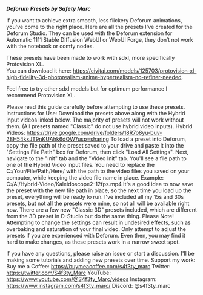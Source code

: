 ***Deforum Presets by Safety Marc***

If you want to achieve extra smooth, less flickery Deforum animations, you've come to the right place. Here are all the presets I've created for the Deforum Studio. They can be used with the Deforum extension for Automatic 1111 Stable Diffusion WebUI or WebUI Forge, they don’t not work with the notebook or comfy nodes. 

These presets have been made to work with sdxl, more specifically Protovision XL.  
You can download it here: 
https://civitai.com/models/125703/protovision-xl-high-fidelity-3d-photorealism-anime-hyperrealism-no-refiner-needed. 

Feel free to try other sdxl models but for optimum performance I recommend Protovision XL. 


Please read this guide carefully before attempting to use these presets.
Instructions for Use:
Download the presets above along with the Hybrid input videos linked below. The majority of presets will not work without them. (All presets named "Classic" do not use hybrid video inputs).
Hybrid Videos: https://drive.google.com/drive/folders/18R7o8yu-buv-28H54kxJT9nKUAhk6dQW?usp=sharing
To load a preset into Deforum, copy the file path of the preset saved to your drive and paste it into the "Settings File Path" box for Deforum, then click "Load All Settings".
Next, navigate to the "Init" tab and the "Video Init" tab. You'll see a file path to one of the Hybrid Video input files. You need to replace the C:/Your/File/Path/Here/ with the path to the video files you saved on your computer, while keeping the video file name in place. Example: C:/Ai/Hybrid-Video/Kaleidoscope2-12fps.mp4
It's a good idea to now save the preset with the new file path in place, so the next time you load up the preset, everything will be ready to run.
I've included all my 15s and 30s presets, but not all the presets were mine, so not all will be available right now. There are a few new "Classic 3D" presets included, which are different from the 3D preset in D-Studio but do the same thing.
Please Note!
Attempting to change the settings can result in undesired effects, such as overbaking and saturation of your final video. Only attempt to adjust the presets if you are experienced with Deforum. Even then, you may find it hard to make changes, as these presets work in a narrow sweet spot.

If you have any questions, please raise an issue or start a discussion. I'll be making some tutorials and adding new presets over time.
Support my work:
Buy me a Coffee: https://buymeacoffee.com/s4f3ty_marc
Twitter: https://twitter.com/S4f3ty_Marc
YouTube: https://www.youtube.com/@S4f3ty_Marc/videos
Instagram: https://www.instagram.com/s4f3ty_marc/
Discord: @s4f3ty_marc

